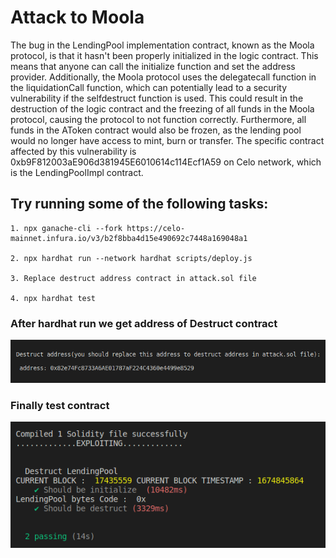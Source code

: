 # Attack to Moola
The bug in the LendingPool implementation contract, known as the Moola protocol, is that it hasn't been properly initialized in the logic contract. This means that anyone can call the initialize function and set the address provider. Additionally, the Moola protocol uses the delegatecall function in the liquidationCall function, which can potentially lead to a security vulnerability if the selfdestruct function is used. This could result in the destruction of the logic contract and the freezing of all funds in the Moola protocol, causing the protocol to not function correctly. Furthermore, all funds in the AToken contract would also be frozen, as the lending pool would no longer have access to mint, burn or transfer. The specific contract affected by this vulnerability is 0xb9F812003aE906d381945E6010614c114Ecf1A59 on Celo network, which is the LendingPoolImpl contract.



## Try running some of the following tasks:

```shell
1. npx ganache-cli --fork https://celo-mainnet.infura.io/v3/b2f8bba4d15e490692c7448a169048a1

2. npx hardhat run --network hardhat scripts/deploy.js

3. Replace destruct address contract in attack.sol file

4. npx hardhat test
```

### After hardhat run we get address of Destruct contract 
![](Screenshot_address.png)


### Finally test contract
![](Screenshot_test.png)
